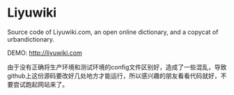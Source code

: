 Liyuwiki
========

Source code of Liyuwiki.com,  an open online dictionary, and a copycat of urbandictionary.

DEMO:
http://liyuwiki.com

由于没有正确将生产环境和测试环境的config文件区别好，造成了一些混乱，导致github上这份源码要改好几处地方才能运行，所以感兴趣的朋友看看代码就好，不要尝试跑起网站来了。
